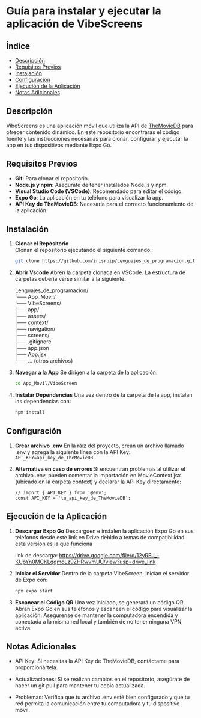 # Guía para instalar y ejecutar la aplicación de VibeScreens

## Índice
- [Descripción](#descripción)
- [Requisitos Previos](#requisitos-previos)
- [Instalación](#instalación)
- [Configuración](#configuración)
- [Ejecución de la Aplicación](#ejecución-de-la-aplicación)
- [Notas Adicionales](#notas-adicionales)

## Descripción
VibeScreens es una aplicación móvil que utiliza la API de [TheMovieDB](https://www.themoviedb.org/) para ofrecer contenido dinámico. En este repositorio encontrarás el código fuente y las instrucciones necesarias para clonar, configurar y ejecutar la app en tus dispositivos mediante Expo Go.

## Requisitos Previos
- **Git**: Para clonar el repositorio.
- **Node.js y npm**: Asegúrate de tener instalados Node.js y npm.
- **Visual Studio Code (VSCode)**: Recomendado para editar el código.
- **Expo Go**: La aplicación en tu teléfono para visualizar la app.
- **API Key de TheMovieDB**: Necesaria para el correcto funcionamiento de la aplicación.

## Instalación

1. **Clonar el Repositorio**  
   Clonan el repositorio ejecutando el siguiente comando:
   ```bash
   git clone https://github.com/irisruip/Lenguajes_de_programacion.git

2. **Abrir Vscode**
    Abren la carpeta clonada en VSCode. La estructura de carpetas debería verse similar a la siguiente:

    Lenguajes_de_programacion/ <br>
    └── App_Movil/ <br>
        └── VibeScreens/ <br>
            ├── app/ <br>
            ├── assets/ <br>
            ├── context/ <br>
            ├── navigation/ <br>
            ├── screens/ <br>
            ├── .gitignore <br>
            ├── app.json <br>
            ├── App.jsx <br>
            └── ... (otros archivos) 

3. **Navegar a la App**
    Se dirigen a la carpeta de la aplicación:
    ```bash
    cd App_Movil/VibeScreen

4. **Instalar Dependencias**
    Una vez dentro de la carpeta de la app, instalan las dependencias con:
    ```bash
    npm install

## Configuración

1. **Crear archivo .env**
    En la raíz del proyecto, crean un archivo llamado .env y agrega la siguiente línea con la API Key:
    `API_KEY=api_key_de_TheMovieDB`

2. **Alternativa en caso de errores**
    Si encuentran problemas al utilizar el archivo .env, pueden comentar la importación en MovieContext.jsx (ubicado en la carpeta context) y declarar la API Key directamente:

    `// import { API_KEY } from '@env';` <br>
    `const API_KEY = 'tu_api_key_de_TheMovieDB';`

## Ejecución de la Aplicación
    
1. **Descargar Expo Go**
    Descarguen e instalen la aplicación Expo Go en sus teléfonos desde este link en Drive debido a temas de compatibilidad esta versión es la que funciona

    link de descarga: https://drive.google.com/file/d/12yREu_-KUpYn0MCKLqqmoLz9ZHRwvmUU/view?usp=drive_link 

2. **Iniciar el Servidor**
    Dentro de la carpeta VibeScreen, inician el servidor de Expo con:
    ```bash
    npx expo start

3. **Escanear el Código QR**
    Una vez iniciado, se generará un código QR. Abran Expo Go en sus teléfonos y escaneen el código para visualizar la aplicación. Asegurense de mantener la computadora encendida y conectada a la misma red local y también de no tener ninguna VPN activa.

## Notas Adicionales

- API Key: Si necesitas la API Key de TheMovieDB, contáctame para proporcionártela.

- Actualizaciones: Si se realizan cambios en el repositorio, asegúrate de hacer un git pull para mantener tu copia actualizada.

- Problemas: Verifica que tu archivo .env esté bien configurado y que tu red permita la comunicación entre tu computadora y tu dispositivo móvil.




